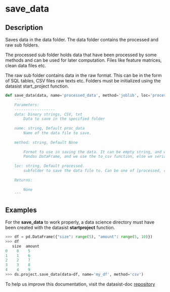 # save\_data

## Description

Saves data in the data folder. The data folder contains the processed and raw sub folders. 

The processed sub folder holds data that have been processed by some methods and can be used for later computation. Files like feature matrices, clean data files etc. 

The raw sub folder contains data in the raw format. This can be in the form of SQL tables, CSV files raw texts etc. Folders must be initialized using the datasist start\_project function.



```python
def save_data(data, name='processed_data', method='joblib', loc='processed')
    '''  
    Parameters:
    ------------------
    data: binary strings, CSV, txt
        Data to save in the specified folder
    
    name: string, Default proc_data
        Name of the data file to save.
    
    method: string, Default None
    
        Format to use in saving the data. It can be empty string, and we assume it is a
        Pandas DataFrame, and we use the to_csv function, else we serialize with joblib.
    
    loc: string, Default processed.
        subfolder to save the data file to. Can be one of [processed, raw ]
    
    Returns:
    
        None
    '''
```

## Examples

For the **save\_data** to work properly, a data science directory must have been created with the datasist **startproject** function.

```python
>>> df = pd.DataFrame({"size": range(5), "amount": range(5, 10)})
>>> df
   size  amount
0    0    5
1    1    6
2    2    7
3    3    8
4    4    9
>>> ds.project.save_data(data=df, name='my_df', method='csv')

```

To help us improve this documentation, visit the datasist-doc [repository](https://github.com/risenW/datasist-doc) 

